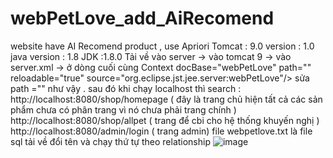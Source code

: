 # webPetLove_add_AiRecomend
website have AI Recomend product , use Apriori
Tomcat : 9.0
version : 1.0
java version : 1.8
JDK :1.8.0
Tải về vào server -> vào tomcat 9 -> vào server.xml -> ở dòng cuối cùng
Context docBase="webPetLove" path="" reloadable="true" source="org.eclipse.jst.jee.server:webPetLove"/> sửa path ="" như vậy .
sau đó khi chạy localhost thì search : http://localhost:8080/shop/homepage ( đây là trang chủ hiện tất cả các sản phẩm chưa có phân trang vì nó chưa phải trang chính )
http://localhost:8080/shop/allpet ( trang để cbi cho hệ thống khuyến nghị )
http://localhost:8080/admin/login ( trang admin)
file webpetlove.txt là file sql tải về đổi tên và chạy thứ tự theo relationship
![image](https://user-images.githubusercontent.com/65330451/143565579-994db2fc-fb0a-47e0-8359-83c290d2df55.png)

